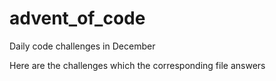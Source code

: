 # advent_of_code
Daily code challenges in December

Here are the challenges which the corresponding file answers
